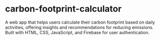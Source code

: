 # carbon-footprint-calculator
  A web app that helps users calculate their carbon footprint based on daily activities, offering insights and recommendations for reducing emissions. Built with HTML, CSS, JavaScript, and Firebase for user authentication.
